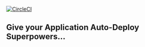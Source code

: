 [![CircleCI](https://dl.circleci.com/status-badge/img/gh/KeneOjiteli/udacity-nanodegree-project-3/tree/main.svg?style=svg)](https://dl.circleci.com/status-badge/redirect/gh/KeneOjiteli/udacity-nanodegree-project-3/tree/main)

## Give your Application Auto-Deploy Superpowers...


